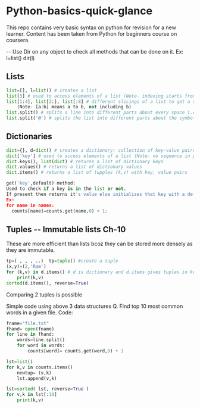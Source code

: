 # Python-basics-quick-glance
This repo contains very basic syntax on python for revision for a new learner. Content has been taken from Python for beginners course on coursera.

--  Use Dir on any object to check all methods that can be done on it. Ex:
    l=list()
    dir(l)

## Lists
```python
list=[], l=list() # creates a list
list[3] # used to access elements of a list (Note- indexing starts from index 0)
list[1:4], list[2:], list[:8] # different slicings of a list to get a sublist 
    (Note- [a:b] means a to b, not including b)
list.split() # splits a line into different parts about every space i.e. gives a list of words
list.split('@') # splits the list into different parts about the symbol in single quotes
```

## Dictionaries
```python
dict={}, d=dict() # creates a dictionary: collection of key-value pairs 
dict['key'] # used to access elements of a list (Note- no sequence in preserved in the dict elements)
dict.keys(), list(dict) # returns a list of dictionary keys
dict.values() # returns a list of dictionary values
dict.items() # returns a list of tupples (k,v) with key, value pairs

get('key',default) method:
Used to check if a key is in the list or not. 
If present then returns it's value else initialises that key with a default value.
Ex-
for name in names:
  counts[name]=counts.get(name,0) + 1;
```
## Tuples -- Immutable lists Ch-10
These are more efficient than lists bcoz they can be stored more densely as they are immutable.
```python 
tp=( , , , ..)  tp=tuple() #create a tuple
(x,y)=(2,'Ram')
for (k,v) in d.items() # d is dictionary and d.items gives tuples in key value pairs
    print(k,v)
sorted(d.items(), reverse=True)    
```
Comparing 2 tuples is possible

Simple code using above 3 data structures
Q. Find top 10 most common words in a given file.
Code:
```python 
fname="file.txt"
fhand= open(fname)
for line in fhand:
    words=line.split()
    for word in words:
        counts[word]= counts.get(word,0) + 1

lst=list()
for k,v in counts.items()
    newtup= (v,k)
    lst.append(v,k)

lst=sorted( lst, reverse=True )
for v,k in lst[:10]
    print(k,v)
```
